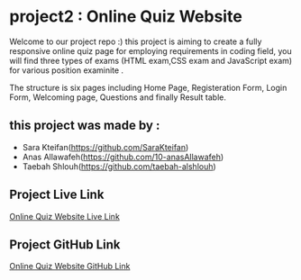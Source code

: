 # project2 : Online Quiz Website

Welcome to our project repo :) this project is aiming to create a fully responsive online quiz page for employing requirements in coding field, you will find three types of exams (HTML exam,CSS exam and JavaScript exam) for various position examinite .

The structure is six pages including Home Page, Registeration Form, Login Form, Welcoming page, Questions and finally Result table.

## this project was made by :

* Sara Kteifan(https://github.com/SaraKteifan)
* Anas Allawafeh(https://github.com/10-anasAllawafeh) 
* Taebah Shlouh(https://github.com/taebah-alshlouh)

## Project Live Link 
[Online Quiz Website Live Link](https://sarakteifan.github.io/Project2/)

## Project GitHub Link 
[Online Quiz Website GitHub Link](https://github.com/SaraKteifan/Project2)